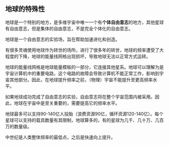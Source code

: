 ## 地球的特殊性

地球是一个特别的地方，是多维宇宙中唯一一个有**个体自由意志**的地方，其他星球有自由意志，但是集体的自由意志，不是完全个体化的自由意志。

地球是一个自由意志的实验场，旨在帮助加速进化和创造。

有很多灵魂使用地球作为转世的场所，进行了很多年的转世，地球的频率遭受了大程度的下降，地球的能量线网格出现损坏，导致地球无法以正常方式运转。

地球的能量线网格是地球能量模板的一部分，它连接其他星系。地球可以理解为是宇宙计算机中的重要电路，这个电路的故障会导致计算机不能正常工作，影响到宇宙其他部分。因此，在地球提升频率之前，（物理）宇宙不能提升至更高频率水平。

如果地球成功完成了自由意志的实验，自由意志将在整个宇宙范围内被采用。因此，地球在宇宙中是至关重要的，需要提高它的频率水平。

地球最多可以支持90-140亿人投胎（浪费资源90亿，循环资源120-140亿）。每个星球可以支持的载具数量有其限制，地球算多的，有的星球为几千、几十万、几百万的数量级。

中世纪是人类整体频率的最低点，之后是快速向上提升。

